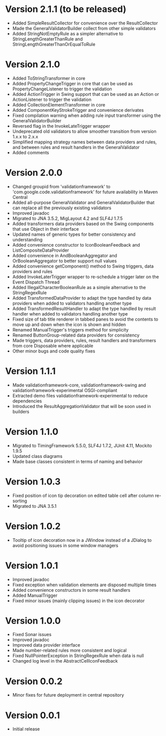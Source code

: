 # Version 2.1.1 (to be released)

* Added SimpleResultCollector for convenience over the ResultCollector
* Made the GeneralValidatorBuilder collect from other simple validators
* Added StringNotEmptyRule as a simpler alternative to StringLengthGreaterThanRule and StringLengthGreaterThanOrEqualToRule

# Version 2.1.0

* Added ToStringTransformer in core
* Added PropertyChangeTrigger in core that can be used as PropertyChangeListener to trigger the validation
* Added ActionTrigger in Swing support that can be used as an Action or ActionListener to trigger the validation
* Added CollectionElementTransformer in core
* Added ComponentKeyStrokeTrigger and convenience derivates
* Fixed compilation warning when adding rule input transformer using the GeneralValidatorBuilder
* Reversed flag in the InvokeLateTrigger wrapper
* Undeprecated old validators to allow smoother transition from version 1.x.x to 2.x.x
* Simplified mapping strategy names between data providers and rules, and between rules and result handlers in the GeneralValidator
* Added comments

# Version 2.0.0

* Changed groupid from 'validationframework' to 'com.google.code.validationframework' for future availability in Maven Central
* Added all-purpose GeneralValidator and GeneralValidatorBuilder that can replace all the previously existing validators
* Improved javadoc
* Migrated to JNA 3.5.2, MigLayout 4.2 and SLF4J 1.7.5
* Added transformers data providers based on the Swing components that use Object in their interface
* Updated names of generic types for better consistency and understanding
* Added convenience constructor to IconBooleanFeedback and ListCompositeDataProvider
* Added convenience in AndBooleanAggregator and OrBooleanAggregator to better support null values
* Added convenience getComponent() method to Swing triggers, data providers and rules
* Added InvokeLaterTrigger wrapper to re-schedule a trigger later on the Event Dispatch Thread
* Added IllegalCharacterBooleanRule as a simple alternative to the StringRegexRule
* Added TransformedDataProvider to adapt the type handled by data providers when added to validators handling another type
* Added TransformedResultHandler to adapt the type handled by result handler when added to validators handling another type
* Fixed size of tab title renderer in tabbed panes to avoid the contents to move up and down when the icon is shown and hidden
* Renamed ManualTrigger's triggers method for simplicity
* Renamed ButtonGroup-related data providers for consistency
* Made triggers, data providers, rules, result handlers and transformers from core Disposable where applicable
* Other minor bugs and code quality fixes

# Version 1.1.1

* Made validationframework-core, validationframework-swing and validationframework-experimental OSGI-compliant
* Extracted demo files validationframework-experimental to reduce dependencies
* Introduced the ResultAggregationValidator that will be soon used in builders

# Version 1.1.0

* Migrated to TimingFramework 5.5.0, SLF4J 1.7.2, JUnit 4.11, Mockito 1.9.5
* Updated class diagrams
* Made base classes consistent in terms of naming and behavior

# Version 1.0.3

* Fixed position of icon tip decoration on edited table cell after column re-sorting
* Migrated to JNA 3.5.1

# Version 1.0.2

* Tooltip of icon decoration now in a JWindow instead of a JDialog to avoid positioning issues in some window managers

# Version 1.0.1

* Improved javadoc
* Fixed exception when validation elements are disposed multiple times
* Added convenience constructors in some result handlers
* Added ManualTrigger
* Fixed minor issues (mainly clipping issues) in the icon decorator

# Version 1.0.0

* Fixed Sonar issues
* Improved javadoc
* Improved data provider interface
* Made number-related rules more consistent and logical
* Fixed NullPointerException in StringRegexRule when data is null
* Changed log level in the AbstractCellIconFeedback

# Version 0.0.2

* Minor fixes for future deployment in central repository

# Version 0.0.1

* Initial release

